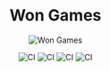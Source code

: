 <div align="center">
  
  <h1>Won Games</h1>
  
  ![Won Games](https://user-images.githubusercontent.com/26275918/152402077-22e5cc23-f615-423b-9297-6d401bb3d585.png)
  
  

  ![CI](https://github.com/AdSoNaTuRaL/won-games/actions/workflows/api.ci.yml/badge.svg)
  ![CI](https://github.com/AdSoNaTuRaL/won-games/actions/workflows/client.ci.yml/badge.svg)
  ![CI](https://github.com/AdSoNaTuRaL/won-games/actions/workflows/db.ci.yml/badge.svg)
  ![CI](https://github.com/AdSoNaTuRaL/won-games/actions/workflows/e2e.ci.yml/badge.svg)
</div>
